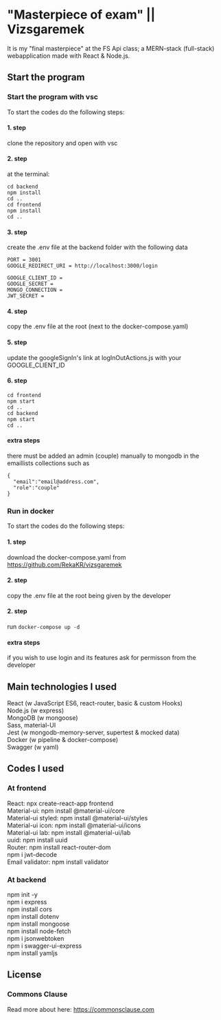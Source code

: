 # "Masterpiece of exam" || Vizsgaremek
It is my "final masterpiece" at the FS Api class; a MERN-stack (full-stack) webapplication made with React & Node.js.

## Start the program
### Start the program with vsc
To start the codes do the following steps:

#### 1. step
clone the repository and open with vsc

#### 2. step
at the terminal:
```
cd backend
npm install
cd ..
cd frontend
npm install
cd ..
```

#### 3. step
create the .env file at the backend folder with the following data
```
PORT = 3001
GOOGLE_REDIRECT_URI = http://localhost:3000/login

GOOGLE_CLIENT_ID = 
GOOGLE_SECRET = 
MONGO_CONNECTION = 
JWT_SECRET = 
```

#### 4. step
copy the .env file at the root (next to the docker-compose.yaml)

#### 5. step
update the googleSignIn's link at logInOutActions.js with your GOOGLE_CLIENT_ID

#### 6. step
```
cd frontend
npm start
cd ..
cd backend
npm start
cd ..
```

#### extra steps
there must be added an admin (couple) manually to mongodb in the emaillists collections such as
```
{
  "email":"email@address.com",
  "role":"couple"
}
```

### Run in docker
To start the codes do the following steps:

#### 1. step
download the docker-compose.yaml from https://github.com/RekaKR/vizsgaremek

#### 2. step
copy the .env file at the root being given by the developer

#### 2. step
run `docker-compose up -d`

#### extra steps
if you wish to use login and its features ask for permisson from the developer


## Main technologies I used
React (w JavaScript ES6, react-router, basic & custom Hooks) \
Node.js (w express) \
MongoDB (w mongoose) \
Sass, material-UI \
Jest (w mongodb-memory-server, supertest & mocked data) \
Docker (w pipeline & docker-compose) \
Swagger (w yaml)


## Codes I used
### At frontend
React: npx create-react-app frontend \
Material-ui: npm install @material-ui/core \
Material-ui styled: npm install @material-ui/styles \
Material-ui icon: npm install @material-ui/icons \
Material-ui lab: npm install @material-ui/lab \
uuid: npm install uuid \
Router: npm install react-router-dom \
npm i jwt-decode \
Email validator: npm install validator

### At backend
npm init -y \
npm i express \
npm install cors \
npm install dotenv \
npm install mongoose \
npm install node-fetch \
npm i jsonwebtoken \
npm i swagger-ui-express \
npm install yamljs


## License
### Commons Clause
Read more about here: https://commonsclause.com

